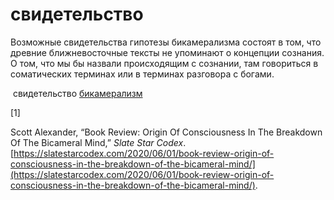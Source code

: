 # свидетельство
Возможные свидетельства гипотезы бикамерализма состоят в том, что древние ближневосточные тексты не упоминают о концепции сознания. О том, что мы бы назвали происходящим с сознании, там говориться в соматических терминах или в терминах разговора с богами.

 свидетельство [бикамерализм](%D0%B1%D0%B8%D0%BA%D0%B0%D0%BC%D0%B5%D1%80%D0%B0%D0%BB%D0%B8%D0%B7%D0%BC)

\[1\]

Scott Alexander, “Book Review: Origin Of Consciousness In The Breakdown Of The Bicameral Mind,” _Slate Star Codex_. [https://slatestarcodex.com/2020/06/01/book-review-origin-of-consciousness-in-the-breakdown-of-the-bicameral-mind/](https://slatestarcodex.com/2020/06/01/book-review-origin-of-consciousness-in-the-breakdown-of-the-bicameral-mind/).